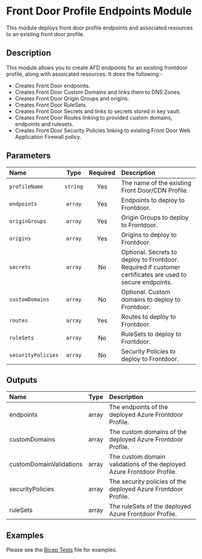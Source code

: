 # Front Door Profile Endpoints Module

This module deploys front door profile endpoints and associated resources to an existing front door profile.

## Description

This module allows you to create AFD endpoints for an existing frontdoor profile, along with assoicated resources. It does the following:-

- Creates Front Door endpoints.
- Creates Front Door Custom Domains and links them to DNS Zones.
- Creates Front Door Origin Groups and origins.
- Creates Front Door RuleSets.
- Creates Front Door Secrets and links to secrets stored in key vault.
- Creates Front Door Routes linking to provided custom domains, endpoints and rulesets.
- Creates Front Door Security Policies linking to existing Front Door Web Application Firewall policy.

## Parameters

| Name               | Type     | Required | Description                                                                                               |
| :----------------- | :------: | :------: | :-------------------------------------------------------------------------------------------------------- |
| `profileName`      | `string` | Yes      | The name of the existing Front Door/CDN Profile.                                                          |
| `endpoints`        | `array`  | Yes      | Endpoints to deploy to Frontdoor.                                                                         |
| `originGroups`     | `array`  | Yes      | Origin Groups to deploy to Frontdoor.                                                                     |
| `origins`          | `array`  | Yes      | Origins to deploy to Frontdoor.                                                                           |
| `secrets`          | `array`  | No       | Optional. Secrets to deploy to Frontdoor. Required if customer certificates are used to secure endpoints. |
| `customDomains`    | `array`  | No       | Optional. Custom domains to deploy to Frontdoor.                                                          |
| `routes`           | `array`  | Yes      | Routes to deploy to Frontdoor.                                                                            |
| `ruleSets`         | `array`  | No       | RuleSets to deploy to Frontdoor.                                                                          |
| `securityPolicies` | `array`  | No       | Security Policies to deploy to Frontdoor.                                                                 |

## Outputs

| Name                    | Type  | Description                                                            |
| :---------------------- | :---: | :--------------------------------------------------------------------- |
| endpoints               | array | The endpoints of the deployed Azure Frontdoor Profile.                 |
| customDomains           | array | The custom domains of the deployed Azure Frontdoor Profile.            |
| customDomainValidations | array | The custom domain validations of the deployed Azure Frontdoor Profile. |
| securityPolicies        | array | The security policies of the deployed Azure Frontdoor Profile.         |
| ruleSets                | array | The ruleSets of the deployed Azure Frontdoor Profile.                  |

## Examples

Please see the [Bicep Tests](test/main.test.bicep) file for examples.